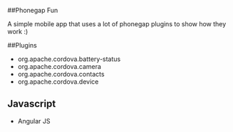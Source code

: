 ##Phonegap Fun

A simple mobile app that uses a lot of phonegap plugins to show how they work :)

##Plugins

* org.apache.cordova.battery-status
* org.apache.cordova.camera
* org.apache.cordova.contacts
* org.apache.cordova.device

## Javascript 

* Angular JS
